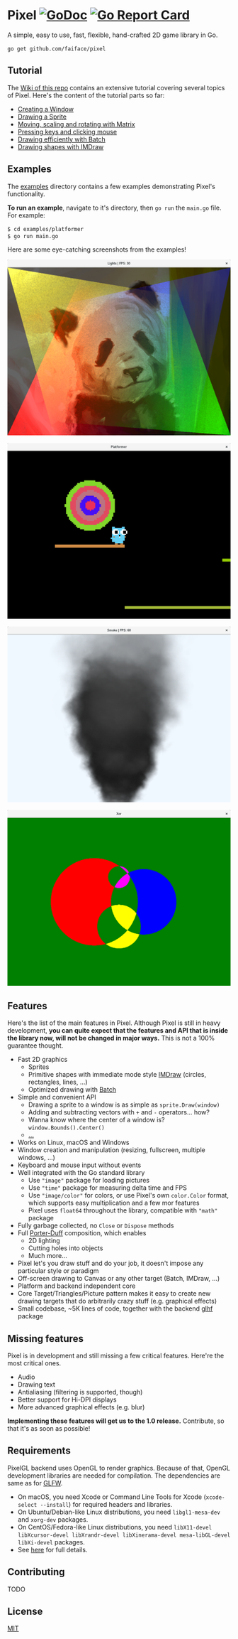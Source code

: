 # Pixel [![GoDoc](https://godoc.org/github.com/faiface/pixel?status.svg)](https://godoc.org/github.com/faiface/pixel) [![Go Report Card](https://goreportcard.com/badge/github.com/faiface/pixel)](https://goreportcard.com/report/github.com/faiface/pixel)

A simple, easy to use, fast, flexible, hand-crafted 2D game library in Go.

```
go get github.com/faiface/pixel
```

## Tutorial

The [Wiki of this repo](https://github.com/faiface/pixel/wiki) contains an extensive tutorial
covering several topics of Pixel. Here's the content of the tutorial parts so far:

- [Creating a Window](https://github.com/faiface/pixel/wiki/Creating-a-Window)
- [Drawing a Sprite](https://github.com/faiface/pixel/wiki/Drawing-a-Sprite)
- [Moving, scaling and rotating with Matrix](https://github.com/faiface/pixel/wiki/Moving,-scaling-and-rotating-with-Matrix)
- [Pressing keys and clicking mouse](https://github.com/faiface/pixel/wiki/Pressing-keys-and-clicking-mouse)
- [Drawing efficiently with Batch](https://github.com/faiface/pixel/wiki/Drawing-efficiently-with-Batch)
- [Drawing shapes with IMDraw](https://github.com/faiface/pixel/wiki/Drawing-shapes-with-IMDraw)

## Examples

The [examples](https://github.com/faiface/pixel/tree/master/examples) directory contains a few
examples demonstrating Pixel's functionality.

**To run an example**, navigate to it's directory, then `go run` the `main.go` file. For example:

```
$ cd examples/platformer
$ go run main.go
```

Here are some eye-catching screenshots from the examples!

![Lights](examples/lights/screenshot.png)

![Platformer](examples/platformer/screenshot.png)

![Smoke](examples/smoke/screenshot.png)

![Xor](examples/xor/screenshot.png)

## Features

Here's the list of the main features in Pixel. Although Pixel is still in heavy development, **you can
quite expect that the features and API that is inside the library now, will not be changed in major
ways.** This is not a 100% guarantee thought.

- Fast 2D graphics
  - Sprites
  - Primitive shapes with immediate mode style
    [IMDraw](https://github.com/faiface/pixel/wiki/Drawing-shapes-with-IMDraw) (circles, rectangles,
    lines, ...)
  - Optimized drawing with [Batch](https://github.com/faiface/pixel/wiki/Drawing-efficiently-with-Batch)
- Simple and convenient API
  - Drawing a sprite to a window is as simple as `sprite.Draw(window)`
  - Adding and subtracting vectors with `+` and `-` operators... how?
  - Wanna know where the center of a window is? `window.Bounds().Center()`
  - [...](https://godoc.org/github.com/faiface/pixel)
- Works on Linux, macOS and Windows
- Window creation and manipulation (resizing, fullscreen, multiple windows, ...)
- Keyboard and mouse input without events
- Well integrated with the Go standard library
  - Use `"image"` package for loading pictures
  - Use `"time"` package for measuring delta time and FPS
  - Use `"image/color"` for colors, or use Pixel's own `color.Color` format, which supports easy
    multiplication and a few mor features
  - Pixel uses `float64` throughout the library, compatible with `"math"` package
- Fully garbage collected, no `Close` or `Dispose` methods
- Full [Porter-Duff](http://ssp.impulsetrain.com/porterduff.html) composition, which enables
  - 2D lighting
  - Cutting holes into objects
  - Much more...
- Pixel let's you draw stuff and do your job, it doesn't impose any particular style or paradigm
- Off-screen drawing to Canvas or any other target (Batch, IMDraw, ...)
- Platform and backend independent core
- Core Target/Triangles/Picture pattern makes it easy to create new drawing targets that do
  arbitrarily crazy stuff (e.g. graphical effects)
- Small codebase, ~5K lines of code, together with the backend
  [glhf](https://github.com/faiface/glhf) package

## Missing features

Pixel is in development and still missing a few critical features. Here're the most critical ones.

- Audio
- Drawing text
- Antialiasing (filtering is supported, though)
- Better support for Hi-DPI displays
- More advanced graphical effects (e.g. blur)

**Implementing these features will get us to the 1.0 release.** Contribute, so that it's as soon as
possible!

## Requirements

PixelGL backend uses OpenGL to render graphics. Because of that, OpenGL development libraries are
needed for compilation. The dependencies are same as for [GLFW](https://github.com/go-gl/glfw).

- On macOS, you need Xcode or Command Line Tools for Xcode (`xcode-select --install`) for required
  headers and libraries.
- On Ubuntu/Debian-like Linux distributions, you need `libgl1-mesa-dev` and `xorg-dev` packages.
- On CentOS/Fedora-like Linux distributions, you need `libX11-devel libXcursor-devel libXrandr-devel
  libXinerama-devel mesa-libGL-devel libXi-devel` packages.
- See [here](http://www.glfw.org/docs/latest/compile.html#compile_deps) for full details.

## Contributing

TODO

## License

[MIT](LICENSE)
